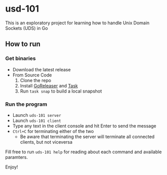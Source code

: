# usd-101

This is an exploratory project for learning how to handle Unix Domain Sockets (UDS) in Go

## How to run

### Get binaries
- Download the latest release
- From Source Code
  1. Clone the repo
  2. Install [GoReleaser](https://goreleaser.com) and [Task](https://taskfile.dev)
  3. Run `task snap` to build a local snapshot
  
### Run the program

- Launch `uds-101 server`
- Launch `uds-101 client`
- Type any text in the client console and hit Enter to send the message
- `Ctrl+C` for terminating either of the two
  * Be aware that terminating the server will terminate all connected clients, but not viceversa
  
Fill free to run `uds-101 help` for reading about each command and available paramters.

Enjoy!
